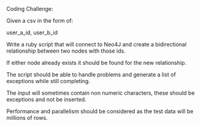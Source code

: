 Coding Challenge: 

Given a csv in the form of:

user_a_id, user_b_id

Write a ruby script that will connect to Neo4J and create a bidirectional relationship between two nodes with those ids. 

If either node already exists it should be found for the new relationship. 

The script should be able to handle problems and generate a list of exceptions while still completing.

The input will sometimes contain non numeric characters, these should be exceptions and not be inserted. 

Performance and parallelism should be considered as the test data will be millions of rows. 